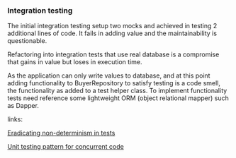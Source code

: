 ### Integration testing

The initial integration testing setup two mocks and achieved in testing 2 additional lines of code. It fails in adding value and the maintainability is questionable.

Refactoring into integration tests that use real database is a compromise that gains in value but loses in execution time.

As the application can only write values to database, and at this point adding functionality to BuyerRepository to satisfy testing is a code smell, the functionality as added to a test helper class. To implement functionality tests need reference some lightweight ORM (object relational mapper) such as Dapper.

links:

[Eradicating non-determinism in tests](http://martinfowler.com/articles/nonDeterminism.html)

[Unit testing pattern for concurrent code](https://vimeo.com/171317257)